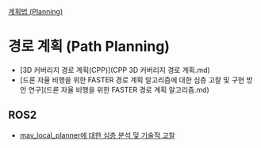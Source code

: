 [계획법 (Planning)](../index.md)
# 경로 계획 (Path Planning)

- [3D 커버리지 경로 계획(CPP)](CPP 3D 커버리지 경로 계획.md)
- [드론 자율 비행을 위한 FASTER 경로 계획 알고리즘에 대한 심층 고찰 및 구현 방안 연구](드론 자율 비행을 위한 FASTER 경로 계획 알고리즘.md)

## ROS2

- [mav_local_planner에 대한 심층 분석 및 기술적 고찰](mav_local_planner.md)

